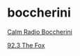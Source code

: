 # boccherini

[Calm Radio Boccherini](https://t3-calmradio.streamguys1.com/secure-calm-boccherini?key=3b736676670ada583601c838bc0b6b6c13a75b041f0031a7beeb5050a59f7d77&ampaw_0_1st.playerid=RadioTime&ampaw_0_1st.skey=1664739256&amplat=39.7356&amplon=-75.5516&ampaw_0_1st.abtest=0&amppartnerId=RadioTime&ampaw_0_1st.s)

[92.3 The Fox](https://playerservices.streamtheworld.com/api/livestream-redirect/KOFXFMAAC.aac?dist=onlineradiobox)

